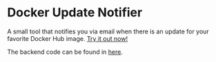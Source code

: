 # Docker Update Notifier

A small tool that notifies you via email when there is an update for your favorite Docker Hub image. [Try it out now!](https://sebastianloose.de/docker-update-notifier/login)

The backend code can be found in [here](https://github.com/sebastianloose/docker-update-notifier-api).
